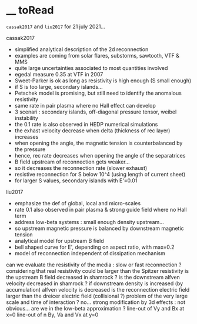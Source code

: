 # __ toRead

`cassak2017` and `liu2017` for 21 july 2021...

cassak2017
- simplified analytical description of the 2d reconnection
- examples are coming from solar flares, substorms, sawtooth, VTF & MMS
- quite large uncertainties associated to most quantities involved
- egedal measure 0.35 at VTF in 2007
- Sweet-Parker is ok as long as resistivity is high enough (S small enough)
- if S is too large, secondary islands...
- Petschek model is promising, but still need to identify the anomalous resistivity
- same rate in pair plasma where no Hall effect can develop
- 3 scenari : secondary islands, off-diagonal pressure tensor, weibel instability
- the 0.1 rate is also observed in HEDP numerical simulations
- the exhast velocity decrease when delta (thickness of rec layer) increases
- when opening the angle, the magnetic tension is counterbalanced by the pressure
- hence, rec rate decreases when opening the angle of the separatrices
- B field upstream of reconnection gets weaker...
- so it decreases the reconnection rate (slower exhaust)
- resistive reconnection for S below 10^4 (using length of current sheet)
- for larger S values, secondary islands with E'=0.01

liu2017
- emphasize the def of global, local and micro-scales
- rate 0.1 also observed in pair plasma & strong guide field where no Hall term
- address low-beta systems : small enough density upstream...
- so upstream magnetic pressure is balanced by downstream magnetic tension
- analytical model for upstream B field
- bell shaped curve for E', depending on aspect ratio, with max=0.2
- model of reconnection independent of dissipation mechanism







can we evaluate the resistivity of the media : slow or fast reconnection ?
considering that real resistivity could be larger than the Spitzer resistivity
is the upstream B field decreased in shamrock ?
is the downstream alfven velocity decreased in shamrock ?
if downstream density is increased (by accumulation) alfven velocity is decreased
is the reconnection electric field larger than the dreicer electric field (collisional ?)
problem of the very large scale and time of interaction ? no...
strong modification by 3d effects : not obvious...
are we in the low-beta approximation ?
line-out of Vy and Bx at x=0
line-out of n By, Va and Vx at y=0

